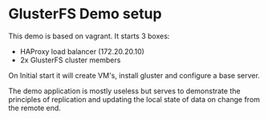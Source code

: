 GlusterFS Demo setup
====================
This demo is based on vagrant. It starts 3 boxes:
 * HAProxy load balancer (172.20.20.10)
 * 2x GlusterFS cluster members

On Initial start it will create VM's, install gluster and configure a base server.

The demo application is mostly useless but serves to demonstrate the principles of replication and updating the local state of data on change from the remote end.

